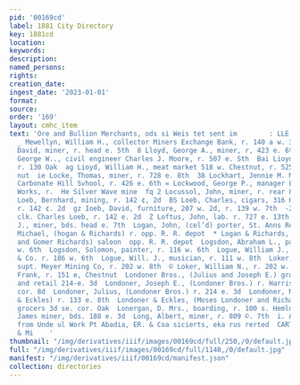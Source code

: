 ```yaml
---
pid: '00169cd'
label: 1881 City Directory
key: 1881cd
location: 
keywords: 
description: 
named_persons: 
rights: 
creation_date: 
ingest_date: '2023-01-01'
format: 
source: 
order: '169'
layout: cmhc_item
text: 'Ore and Bullion Merchants, ods si Weis tet sent im        : LLE 192 LON  :
  _ Mewellyn, William H., collector Miners Exchange Bank, r. 140 a w. 3d  = Lloyd,
  David, miner, r. head e. 5th  8 Lloyd, George A., miner, r, 423 e. 6th  z Lloyd,
  George W.., civil engineer Charles J. Moore, r. 507 e. Sth  Bai Lioyd, John, miner,
  r. 130 Oak  ag Lioyd, William H., meat market 518 w. Chestnut, r. 525 w. Chest =
  nut  ie Locke, Thomas, miner, r. 728 e. 8th  38 Lockhart, Jennie M. Misa, prin.
  Carbonate Hill Svhool, r. 426 e. 6th = Lockwood, George P., manager Lake Co. Sampling
  Works, r.  He Silver Wave mine  fq 2 Locussol, John, miner, r. rear 818 c. 6th  [jz
  Loeb, Bernhard, mining, r. 142 ¢, 2d  BS Loeb, Charles, cigars, 316 Harrison av.
  r. 142 ¢. 2d  gz Ioeb, David, furniture, 207 w. 2d, r. 139 w. 7th  -2 Loeb, William,
  clk. Charles Loeb, r. 142 e. 2d  Z Loftus, John, lab. r. 727 e. 13th  Loftus, Michael
  J., miner, bds. head e. 7th  Logan, John, (cel’d) porter, St. Anns Rest  Logan,
  Michael, (hogan & Richards) r. opp. R. R. depot  * Logan & Richards, (Michael Logan
  and Gomer Richards) saloon  opp. R. R. depot  Logsdon, Abraham L., painter, r. 116
  w. 6th  Logsdon, Solomon, painter, r. 116 w. 6th  Logue, William J., with C. Visscher
  & Co. r. 186 w. 6th  Logue, Will. J., musician, r. 111 w. 8th  Loker, James R.,
  supt. Meyer Mining Co, r. 202 w. 8th  © Loker, William N., r. 202 w. 8th  Lomeister,
  Frank, r. 151 e, Chestnut  Londoner Bros., (Julius and Joseph E.) grocers wholesale
  and retail 214-e. 3d  Londoner, Joseph E., (Londoner Bros.) r. Harrison av. nw.
  cor. 8d  Londoner, Julius, (Londoner Bros.) r. 214 e. 3d  Londoner, Moses, (Londoner
  & Eckles) r. 133 e. 8th  Londoner & Eckles, (Moses Londoner and Richard A. Eckles)
  grocers 3d se. cor. Oak  Lonergan, D. Mrs., boarding, r. 100 s. Hemlock  Lonergan,
  James miner, bds. 188 e. 3d  Long, Albert, miner, r. 809 ©. 7th  i. A . Samples
  from Unde ul Work Pt Abadia, ER. & Coa sicierts, eka rus rerted  CARTHY, 7*°  MANVILLE
  & Mi    '
thumbnail: "/img/derivatives/iiif/images/00169cd/full/250,/0/default.jpg"
full: "/img/derivatives/iiif/images/00169cd/full/1140,/0/default.jpg"
manifest: "/img/derivatives/iiif/00169cd/manifest.json"
collection: directories
---
```

